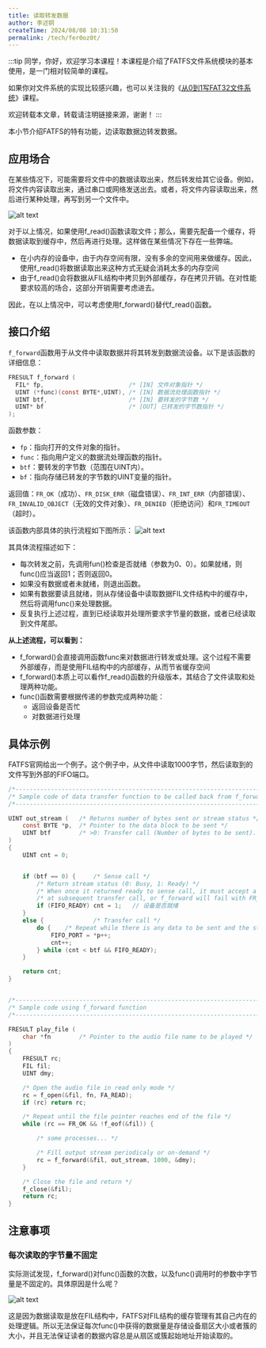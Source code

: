 ```yaml
---
title: 读取转发数据
author: 李述铜
createTime: 2024/08/08 10:31:50
permalink: /tech/fer0oz0t/
---
```

:::tip
同学，你好，欢迎学习本课程！本课程是介绍了FATFS文件系统模块的基本使用，是一门相对较简单的课程。

如果你对文件系统的实现比较感兴趣，也可以关注我的《[从0到1写FAT32文件系统](https://wuptg.xetlk.com/s/VeHie)》课程。

欢迎转载本文章，转载请注明链接来源，谢谢！
:::

本小节介绍FATFS的特有功能，边读取数据边转发数据。

## 应用场合
在某些情况下，可能需要将文件中的数据读取出来，然后转发给其它设备。例如，将文件内容读取出来，通过串口或网络发送出去。或者，将文件内容读取出来，然后进行某种处理，再写到另一个文件中。

![alt text](../../../../../.vuepress/public/image/docs/notes/tech/fatfs/use/c2/foword/image.png)

对于以上情况，如果使用f_read()函数读取文件；那么，需要先配备一个缓存，将数据读取到缓存中，然后再进行处理。这样做在某些情况下存在一些弊端。

- 在小内存的设备中，由于内存空间有限，没有多余的空间用来做缓存。因此，使用f_read()将数据读取出来这种方式无疑会消耗太多的内存空间
- 由于f_read()会将数据从FIL结构中拷贝到外部缓存，存在拷贝开销。在对性能要求较高的场合，这部分开销需要考虑进去。

因此，在以上情况中，可以考虑使用f_forward()替代f_read()函数。

## 接口介绍
`f_forward`函数用于从文件中读取数据并将其转发到数据流设备。以下是该函数的详细信息：
```c
FRESULT f_forward (
  FIL* fp,                        /* [IN] 文件对象指针 */
  UINT (*func)(const BYTE*,UINT), /* [IN] 数据流处理函数指针 */
  UINT btf,                       /* [IN] 要转发的字节数 */
  UINT* bf                        /* [OUT] 已转发的字节数指针 */
);
```
函数参数：

- `fp`：指向打开的文件对象的指针。
- `func`：指向用户定义的数据流处理函数的指针。
- `btf`：要转发的字节数（范围在UINT内）。
- `bf`：指向存储已转发的字节数的UINT变量的指针。

返回值：`FR_OK`（成功）、`FR_DISK_ERR`（磁盘错误）、`FR_INT_ERR`（内部错误）、`FR_INVALID_OBJECT`（无效的文件对象）、`FR_DENIED`（拒绝访问）和`FR_TIMEOUT`（超时）。

该函数内部具体的执行流程如下图所示：
![alt text](../../../../../.vuepress/public/image/docs/notes/tech/fatfs/use/c2/foword/image-1.png)

其具体流程描述如下：
- 每次转发之前，先调用fun()检查是否就绪（参数为0、0）。如果就绪，则func()应当返回1；否则返回0。
- 如果没有数据或者未就绪，则退出函数。
- 如果有数据要读且就绪，则从存储设备中读取数据FIL文件结构中的缓存中，然后将调用func()来处理数据。
- 反复执行上述过程，直到已经读取并处理所要求字节量的数据，或者已经读取到文件尾部。

**从上述流程，可以看到：**

- f_forward()会直接调用函数func来对数据进行转发或处理。这个过程不需要外部缓存，而是使用FIL结构中的内部缓存，从而节省缓存空间
- f_forward()本质上可以看作f_read()函数的升级版本，其结合了文件读取和处理两种功能。
- func()函数需要根据传递的参数完成两种功能：
   - 返回设备是否忙
   - 对数据进行处理

## 具体示例
FATFS官网给出一个例子。这个例子中，从文件中读取1000字节，然后读取到的文件写到外部的FIFO端口。
```c
/*------------------------------------------------------------------------*/
/* Sample code of data transfer function to be called back from f_forward */
/*------------------------------------------------------------------------*/

UINT out_stream (   /* Returns number of bytes sent or stream status */
    const BYTE *p,  /* Pointer to the data block to be sent */
    UINT btf        /* >0: Transfer call (Number of bytes to be sent). 0: Sense call */
)
{
    UINT cnt = 0;


    if (btf == 0) {     /* Sense call */
        /* Return stream status (0: Busy, 1: Ready) */
        /* When once it returned ready to sense call, it must accept a byte at least */
        /* at subsequent transfer call, or f_forward will fail with FR_INT_ERR. */
        if (FIFO_READY) cnt = 1;   // 设备是否就绪
    }
    else {              /* Transfer call */
        do {    /* Repeat while there is any data to be sent and the stream is ready */
            FIFO_PORT = *p++;
            cnt++;
        } while (cnt < btf && FIFO_READY);
    }

    return cnt;
}


/*------------------------------------------------------------------------*/
/* Sample code using f_forward function                                   */
/*------------------------------------------------------------------------*/

FRESULT play_file (
    char *fn        /* Pointer to the audio file name to be played */
)
{
    FRESULT rc;
    FIL fil;
    UINT dmy;

    /* Open the audio file in read only mode */
    rc = f_open(&fil, fn, FA_READ);
    if (rc) return rc;

    /* Repeat until the file pointer reaches end of the file */
    while (rc == FR_OK && !f_eof(&fil)) {

        /* some processes... */

        /* Fill output stream periodicaly or on-demand */
        rc = f_forward(&fil, out_stream, 1000, &dmy);
    }

    /* Close the file and return */
    f_close(&fil);
    return rc;
}
```
## 注意事项
### 每次读取的字节量不固定
实际测试发现，f_forward()对func()函数的次数，以及func()调用时的参数中字节量是不固定的。具体原因是什么呢？

![alt text](../../../../../.vuepress/public/image/docs/notes/tech/fatfs/use/c2/foword/image-2.png)

这是因为数据读取是放在FIL结构中，FATFS对FIL结构的缓存管理有其自己内在的处理逻辑。所以无法保证每次func()中获得的数据量是存储设备扇区大小或者簇的大小，并且无法保证读者的数据内容总是从扇区或簇起始地址开始读取的。


